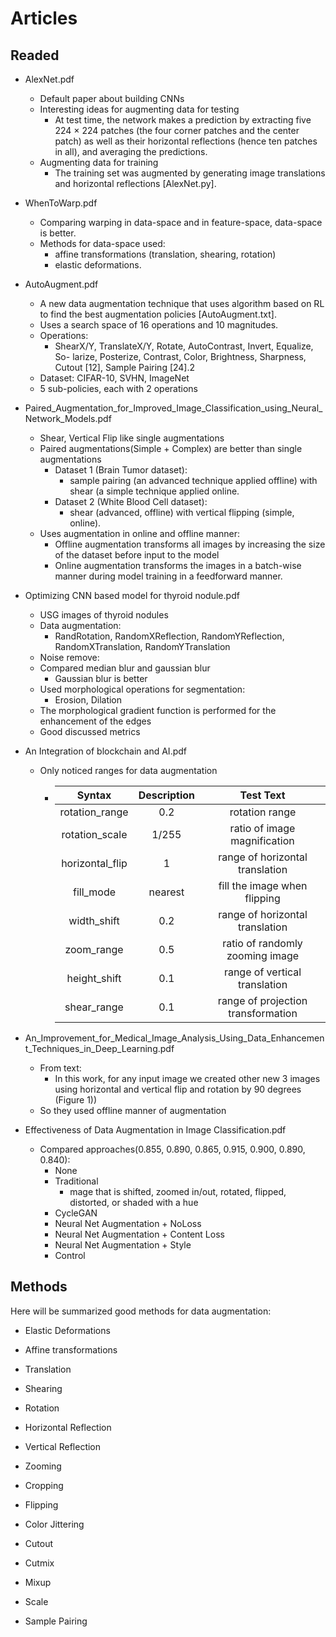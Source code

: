 # Articles

## Readed

- AlexNet.pdf
  - Default paper about building CNNs
  - Interesting ideas for augmenting data for testing
    -  At test time, the network makes a prediction by extracting five 224 × 224 patches (the four corner patches and the center patch) as well as their horizontal reflections (hence ten patches in all), and averaging the predictions.
  - Augmenting data for training
    -  The training set was augmented by generating image translations and horizontal reflections [AlexNet.py].

  
- WhenToWarp.pdf
  - Comparing warping in data-space and in feature-space, data-space is better.
  - Methods for data-space used: 
    - affine transformations (translation, shearing, rotation)
    - elastic deformations.

  
- AutoAugment.pdf
  - A new data augmentation technique that uses algorithm based on RL to find the best augmentation policies [AutoAugment.txt].
  - Uses a search space of 16 operations and 10 magnitudes.
  - Operations: 
    - ShearX/Y, TranslateX/Y, Rotate, AutoContrast, Invert, Equalize, So- larize, Posterize, Contrast, Color, Brightness, Sharpness, Cutout [12], Sample Pairing [24].2
  - Dataset: CIFAR-10, SVHN, ImageNet
  - 5 sub-policies, each with 2 operations

  
- Paired_Augmentation_for_Improved_Image_Classification_using_Neural_Network_Models.pdf
  -  Shear, Vertical Flip like single augmentations
  -  Paired augmentations(Simple + Complex) are better than single augmentations
     - Dataset 1 (Brain Tumor dataset):
       - sample pairing (an advanced  technique applied offline) with shear (a simple  technique applied online.
     - Dataset 2 (White Blood Cell dataset):
       - shear (advanced, offline) with vertical flipping (simple, online).
  - Uses augmentation in online and offline manner:
    - Offline augmentation transforms all images by increasing the size of the dataset before input to the model 
    - Online augmentation transforms the images in a batch-wise manner during model training in a feedforward manner.


- Optimizing CNN based model for thyroid nodule.pdf
  - USG images of thyroid nodules
  - Data augmentation: 
    -  RandRotation, RandomXReflection, RandomYReflection, RandomXTranslation, RandomYTranslation
  - Noise remove:
   - Compared median blur and gaussian blur
     - Gaussian blur is better
  - Used morphological operations for segmentation:
    - Erosion, Dilation
  - The morphological gradient function is performed for the enhancement of the edges
  - Good discussed metrics


- An Integration of blockchain and AI.pdf
  - Only noticed ranges for data augmentation
    - |     Syntax      | Description |             Test Text              |
      |:---------------:|:-----------:|:----------------------------------:|
      | rotation_range  |     0.2     |           rotation range           |
      | rotation_scale  |    1/255    |    ratio of image magnification    |
      | horizontal_flip |      1      |  range of horizontal translation   |
      |    fill_mode    |   nearest   |    fill the image when flipping    |
      |   width_shift   |     0.2     |  range of horizontal translation   |
      |   zoom_range    |     0.5     |  ratio of randomly zooming image   |
      |  height_shift   |     0.1     |   range of vertical translation    |
      |   shear_range   |     0.1     | range of projection transformation |


- An_Improvement_for_Medical_Image_Analysis_Using_Data_Enhancement_Techniques_in_Deep_Learning.pdf
  - From text:
    - In this work, for any input image we created other new 3 images using horizontal and vertical flip and rotation by 90 degrees (Figure 1))
  - So they used offline manner of augmentation


- Effectiveness of Data Augmentation in Image Classification.pdf
  - Compared approaches(0.855, 0.890, 0.865, 0.915, 0.900, 0.890, 0.840):
    - None
    - Traditional
      - mage that is shifted, zoomed in/out, rotated, flipped, distorted, or shaded with a hue
    - CycleGAN
    - Neural Net Augmentation + NoLoss
    - Neural Net Augmentation + Content Loss
    - Neural Net Augmentation + Style
    - Control
  
## Methods

Here will be summarized good methods for data augmentation:

- Elastic Deformations
- Affine transformations
 - Translation
 - Shearing
 - Rotation
 - Horizontal Reflection
 - Vertical Reflection
 - Zooming
 - Cropping
 - Flipping
 - Color Jittering
 - Cutout
 - Cutmix
 - Mixup
 - Scale 

- Sample Pairing

